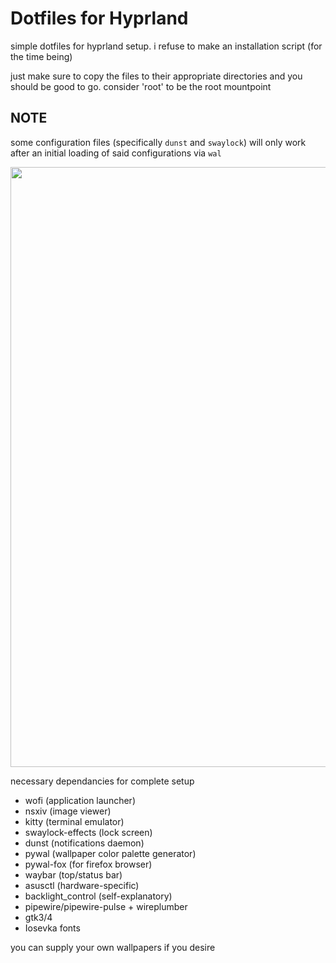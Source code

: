 # Dotfiles for Hyprland

simple dotfiles for hyprland setup. i refuse to make an installation script (for the time being)

just make sure to copy the files to their appropriate directories and you should be good to go. consider 'root' to be the root mountpoint

## NOTE

some configuration files (specifically `dunst` and `swaylock`) will only work after an initial loading of said configurations via `wal`

<img src="/assets/demo.webm" width="960">

necessary dependancies for complete setup

- wofi (application launcher)
- nsxiv (image viewer)
- kitty (terminal emulator)
- swaylock-effects (lock screen)
- dunst (notifications daemon)
- pywal (wallpaper color palette generator)
- pywal-fox (for firefox browser)
- waybar (top/status bar)
- asusctl (hardware-specific)
- backlight_control (self-explanatory)
- pipewire/pipewire-pulse + wireplumber 
- gtk3/4
- Iosevka fonts

you can supply your own wallpapers if you desire
